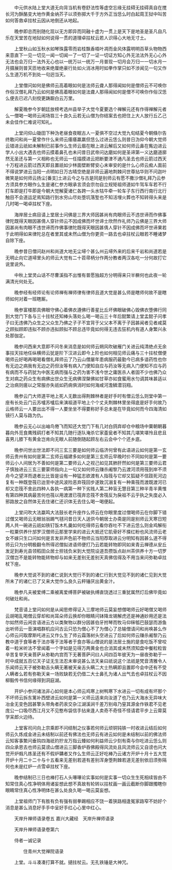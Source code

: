 <!-- { "loadSidebar": true } -->
　　中元供水陆上堂大道无向背当机有卷舒法性等虚空忘缘无挂碍无挂碍真自在搅长河为酥酪变大地作黄金纳芥子以须弥掷大千于方外正当恁么时白起周王狱中叫苦如何答救卓拄杖云因从地倒还从地起。

　　晚参即总而别随化现以无方即异而同融十虚为一贯上是天下是地圣是圣凡自凡乐在天堂苦在地狱如何说得一贯的道理卓拄杖云若人识得心大地无寸土。

　　上堂秋山如玉秋水如琴珠露零而岩桂飘香梧叶凋而金风体露明明百草头物物西来意直下一见一切见一闻一切闻一了一切了一证一切证方知心外无法法外无心心外无法也会万归一法外无心也以一统万以一统万一月普现一切月会万归一一切水月一月摄展则普天匝地收来绝厘绝豪行处如火消冰用时如拳作掌只如不涉闻见一句又作么生道万机不到处一句迥当天。

　　上堂僧问如何是佛师云高着眼如何是法师云聋人那得闻如何是僧师云不可唤你作俗汉僧礼拜乃云如何是佛高着眼如何是法聋人那得闻如何是僧不可唤你作俗汉恁么便去已迟八刻傥更踌蹰白云万里。

　　解夏晚参今岁朝廷放榜考选州县举子大觉今夏要选个禅解元还有作得禅解元者么一僧喝一喝师云闹场笞三十良久云若无山僧为你结案去也把住上大人放行丘乙己未会佳作仁难说可知礼。

　　上堂问仰山锄田下种沩老昼食夜眠古人一夏俱不空过大觉九旬结夏今朝倏尔告终敢问和尚一夏曾作什么来师云痿痿羸羸但恁么过进云恁么则昔日沩仰今朝大觉师云错进云祇如未解制已前事作么生师云眉在眼上进云解后又如何师云鼻在觜边进云学人小出大遇去也师云摸着鼻孔也未问昔日武帝问达磨如何是圣谛第一义达磨道廓然无圣还与第一义相称也无师云一任描摸进云把断要津不通凡圣去也师云箭过西天十万程进云箭过西天即且置祇如少林面壁断臂安心未审安的是什么心师云痴人面前不得说梦进云当阳一点明如日万古晴空绝是非师云遍地荆棘问世尊拈华则不问迦叶微笑是如何师云扬尘[番支]土进云今之与古是同是别师云有愿不撒沙僧礼拜乃云参方须具参方眼作么生是诸仁参方眼承言须会宗勿自立规矩祖师道如牛驾车车若不行打车即是打牛即是今朝大觉解夏诸仁各跨一头水牯牛牵一轮车子东行西行南行北行触目不会道运足焉知路行到水穷山尽处堕坑落堑也不知活埋火葬也不知转得头来是几时喝一喝卓拄杖下座。

　　海岸居士病目请上堂居士问佛是三界大师因甚尚有肉眼师云不违世谛而作佛事律陀既得天眼因甚倩人穿针师云不因成佛而坏世谛士欣然作礼师乃云佛是三界大师因甚尚有肉眼不违世谛而作佛事律陀既得天眼因甚倩人穿针不因成佛而坏世谛果若于此明得如来律陀总在者里其或未然山僧为你更资一路去也卓拄杖云眼若不睡诸梦自除下座。

　　晚参昔日僧问赵州和尚道大地无尘埽个甚么州云埽外来的后来千岩和尚道若是无明止向它道埽里头的师云大觉有二十苕帚柄分作两分教者两汉各吃一分何故打它说里说外。

　　中秋上堂灵山话不尽曹溪指不出惟有普愿独超方分明得来只半橛何也此夜一轮满清光何处无。

　　晚参经有经师论有论师禅有禅师律有律师且道大觉是甚么师是瞎师何故不是瞎师如何对着一班瞎厮。

　　晚参富楼那具佛眼守佛心着佛衣遵佛行善星比丘坏佛眼破佛心毁佛衣堕佛行同到大觉门下各与三十拄杖还知棒头落处么喝一喝云三十年后懿繁请上堂孟懿子问孝子曰无违佛乃众生之父众生乃佛之子子不宜背于父父本不离于子因甚闻者见者咸莫之顾拟顾即违拟不顾亦违拟顾拟不顾总违毕竟如何得无违去狂机内有道人身繁兴永处那伽定。

　　晚参问西来大意即不问冬来消息是如何师云朔风吹破雁门关进云纯清绝点无余事拄天拄地任纵横师云犹是阶下汉进云即今上阶也如何相见师云痛与三十拄杖僧便喝师云好喝再喝喝看僧礼拜师云了乃云山僧屡年患病服药最勤今已病多谙药性也你有无边之病我有无边之药但汝等有病入门便知自应与药汝等无病入门便知不应与药有病而不与药犹为中医无病而强与之药为害不浅今世之庸医杀人者固不少也佛乃众生对病之药众生有病佛出世众生无病佛涅槃佛如甘草亦如食蜜用水匀调其味甚适以之治病则瘥以之常服亦失祇如药病俱消时如何海咸河澹鳞潜羽翔。

　　晚参云门大师道平地上死人无数出得荆棘林者是好手时有僧云恁么则堂中第一座有长处云门云苏嚧苏嚧后来演祖道平地上个个丈夫荆棘林里坐得底是好手何故乃云格师云一人要出出不得一人要坐坐不得要称好手总未是在毕竟如何而今四海清如镜行人莫与路为仇。

　　晚参云无心以出岫鸟倦飞而知还大觉门下有几对白鸽弃却仓中粮场中粟朝朝暮暮向外觅食鹰残鹞打者不知其几随行逐队淹杀它家齑瓮者不知其几堪笑堪怜且悲且喜男儿膝下有黄金岂肯向无眼人前随倒随起顾左右云会中个个还乡底。

　　晚参问世出世法即不问三玄三要是如何师云临济何曾有此语进云如何是第一玄师云贵州有如何是第二玄师云福建多如何是第三玄师云早晚时价不同如何是第一要师云小人间居为不善如何是第二要师云人之视己如见其肺肝然如何是第三要师云君子慎独进云三玄三要蒙师指向上一句又如何师云赚杀阇黎乃云渡河须用筏到岸不须舟今之望洋而退者比比皆是设有一种猛志欲渡有人指筏与它却又狐疑不信跂死河边复有一种既登筏已迨至中途风波险恶弃筏回步遂致沉溺复有一种乘筏而渡既渡河已却又恋筏不舍此四种人各执一病第一种下劣贱人第二种盲无慧目第三种半青半黄惟有第四种其病最苦何也筏以用渡渡已筏弃恋筏不舍筏反为戾祖不云乎执之失度必入邪路放之自然体无去住诸仁还识体无去住么喝一喝便起。

　　上堂问吹大法蠃鸣大法鼓长老升座作么师云在你眼里度过僧喝师云在你脚下错过僧又喝师云无眼翁翁踢气毬问昔日天人送供今朝居士办斋是同是别师云天寒日短两人共一碗进云祇如铁钉饭木札羹如何吃得师云看你吞吐不下进云恁么则金鸡解衔一粒粟供养什邡罗汉僧师云那里学来的进云大抵还它肌骨好不搽红粉也风流师云老女不嫁只生口问如何是言发非声色前不物师云当阳荐取进云分明知有因甚么道不得师云只为分明极翻令所得迟僧拟进语师便打乃云若能转物即同如来青云禅德从安丘发足到寿光县领稻田众居士担钱负米到大觉院设道吾攒饭点赵州茶供养十方一切罗汉僧岂不是能转物能转物却与如来无差别无差别天真佛信得及不用当来问弥勒卓拄杖下座。

　　晚参大觉说不到的诸仁说到大觉行不到的诸仁行到大觉见不到的诸仁见到大觉所未了的诸仁已了又来大觉作么良久云秤锤厌出黄金汁。

　　晚参凡夫被爱缚二乘被离爱缚菩萨被破执缚直饶透过三重犹属然灯后佛毕竟如何破灶和尚。

　　梵音请上堂问如何是从闻思修得证入三摩地师云莫妄想僧喝师云好喝僧又喝师云胡喝乱喝僧云穿却和尚耳朵师云换却你眼睛问钵降龙锡解虎还是神通妙用还是法尔如然师云闲言语进云方以类聚物以群分因甚伯牙拊琴而牧马仰秣瓠巴鼓瑟而游鱼出听师云一音演唱群机应问古云只恐为僧心不了为僧心了总输僧请问和尚唤甚么作心师云问取摩斯吒进云又作么生了师云霜落树头空进云了后如何师云赚杀阇黎乃云教中道于食等者于法亦等于法等者于食亦等山僧说的是法居士施的是食吃饭不曾咬着一粒米听法不曾闻着一个字如是见得万两黄金也合消其或未然须知盘中餐粒粒皆辛苦复举天亲菩萨从弥勒内宫而下无著菩萨问曰人间四百年彼天为一昼夜弥勒于一时中成就五百亿天子证无生法忍未审说甚么法天亲曰祇说这个法祇是梵音清雅令人乐闻师云天子被弥勒舌头瞒无著被天亲舌头瞒二大士热瞒即且置即今会中还有不受人瞒者么若有弥勒天亲一场败缺若无仍借二大士鼻孔为诸人出气去也卓拄杖云不因柳毅传书信何缘得到洞庭湖。

　　开炉小参问诸法非心如何是本心师云鸡寒上树鸭寒下水进云一切有成有坏那个不坏师云拆东篱补西壁进云如何是第一义师云适来向汝道了也乃云大海水无异味大冶金无变色因甚擎头带角者药汞交杂江湖溪涧千差万别毋乃窒其源金作铁君不见老庞公一口吸尽西江月又不见憨布袋信手拈来逢人卖奇不奇怪不怪请君平步上云霄莫学呆郎火边待。

　　上堂客司问向上宗乘即不问结制之仪事若何师云顽铜钝铁一时收进云结后如何师云久炼成金进云未结制以前还有佛法也无师云有进云如何是未结制以前的佛法师云知客事繁问垂钩四海祇钓狞龙万指云臻如何利益师云少刻有斋与你吃进云恁么则四众承恩去也师云莫谤山僧进云三脚香炉吞佛殿得风流处且风流师云又自谤也问大觉开炉煆凡炼圣还有不假炉韝者又作么生师云正好吃棒乃云诸方开炉十月十五大觉开炉十月二十二十与十五看来无差别若道有差别浑身堕荆棘若道无差别依旧须弥隔何也未是红炉一点雪卓拄杖下座。

　　晚参结制已三日也棒打石人头嚗嚗论实事如何是实事一切众生生死相续皆由不知常住真心性净明体用诸妄想此想不真故有轮转以拄杖画一画云截断你脚跟擉瞎你眼睛常住真心性净明体在甚么处良久喝一喝云莫妄想。

　　上堂祖师门下有胜有负有强有弱拳踢相应不饶一着狭路相逢冤家路窄不妨好个消息是甚么消息好手手中呈好手红心心里中红心。

　　天岸升禅师语录卷五
嘉兴大藏经　天岸升禅师语录


　　天岸升禅师语录卷第六

　　侍者一诚记录

　　　　住青州大觉禅院语录

　　上堂。斗斗凑凑打算不就。擿拄杖云。无孔铁锤是大神咒。

